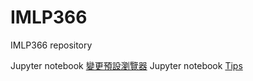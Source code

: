 # IMLP366
IMLP366 repository

Jupyter notebook [變更預設瀏覽器](https://medium.com/%E5%B0%8F%E7%86%8A%E8%B1%AC%E7%9A%84%E7%A8%8B%E5%BC%8F%E4%B8%96%E7%95%8C/%E8%AE%8A%E6%9B%B4jupyter-notebook%E9%A0%90%E8%A8%AD%E7%80%8F%E8%A6%BD%E5%99%A8-d232fb93333f)
Jupyter notebook [Tips](https://bangqu.com/9K7H7A.html)
